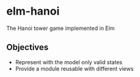 # elm-hanoi
The Hanoi tower game implemented in Elm

## Objectives
- Represent with the model only valid states
- Provide a module reusable with different views
